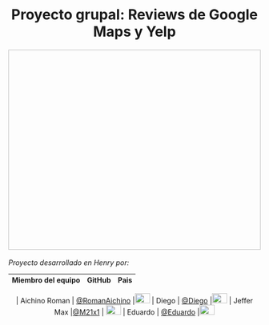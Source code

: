 <h1 align="center"> Proyecto grupal: Reviews de Google Maps y Yelp </h1>
<p align="center">
   <img width="700" height="400 src="8_ Imagenes/google maps y yelp logo editado.png">
   </p>
   

*Proyecto desarrollado en Henry por:*

<div align="center">

| Miembro del equipo | GitHub |Pais
|:-----------:|:-----------:|:-----------:|

| Aichino Roman          |  [@RomanAichino](https://github.com/RomanAichino)         |<img width="30" height="20" src="img/icono-plano-del-cuadrado-vector-de-la-bandera-argentina-102753340.png">
| Diego | [@Diego]()   |<img width="30" height="20" src="img/icono-plano-del-cuadrado-vector-de-la-bandera-argentina-102753340.png">
| Jeffer Max        |[@M21x1](https://github.com/M21x1)           |	<img width="30" height="20" src="img/Peru_bandera.png">
| Eduardo  | [@Eduardo]()   |<img width="30" height="20" src="img/Peru_bandera.png">

</div>





